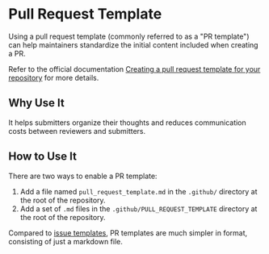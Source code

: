 # Pull Request Template

Using a pull request template (commonly referred to as a "PR template") can help maintainers standardize the initial content included when creating a PR.

Refer to the official documentation [Creating a pull request template for your repository](https://docs.github.com/en/communities/using-templates-to-encourage-useful-issues-and-pull-requests/creating-a-pull-request-template-for-your-repository) for more details.

## Why Use It

It helps submitters organize their thoughts and reduces communication costs between reviewers and submitters.

## How to Use It

There are two ways to enable a PR template:

1. Add a file named `pull_request_template.md` in the `.github/` directory at the root of the repository.
2. Add a set of `.md` files in the `.github/PULL_REQUEST_TEMPLATE` directory at the root of the repository.

Compared to [issue templates](./issue-template.md), PR templates are much simpler in format, consisting of just a markdown file.
